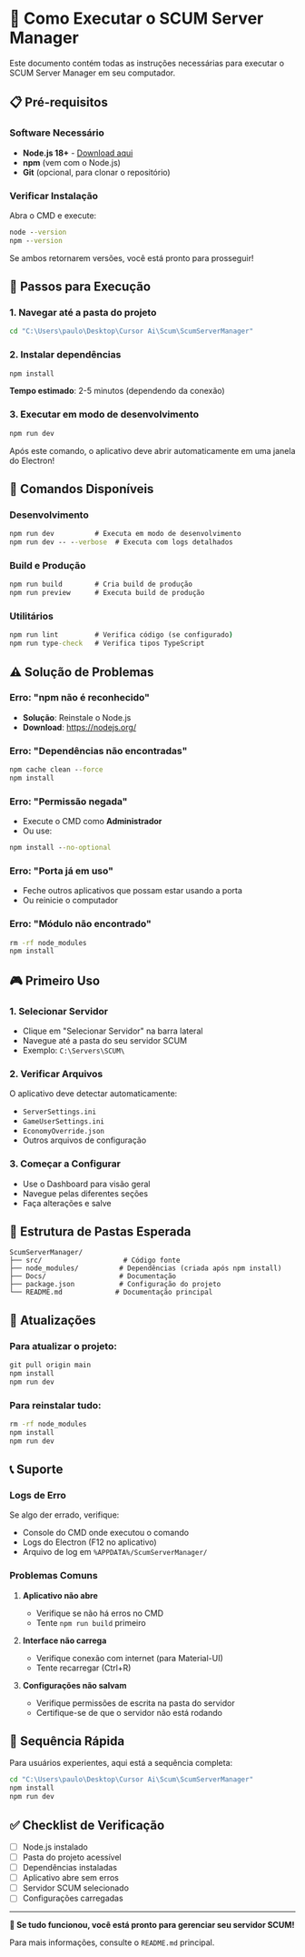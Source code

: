 # 🚀 Como Executar o SCUM Server Manager

Este documento contém todas as instruções necessárias para executar o SCUM Server Manager em seu computador.

## 📋 Pré-requisitos

### Software Necessário
- **Node.js 18+** - [Download aqui](https://nodejs.org/)
- **npm** (vem com o Node.js)
- **Git** (opcional, para clonar o repositório)

### Verificar Instalação
Abra o CMD e execute:
```cmd
node --version
npm --version
```

Se ambos retornarem versões, você está pronto para prosseguir!

## 🎯 Passos para Execução

### 1. **Navegar até a pasta do projeto**
```cmd
cd "C:\Users\paulo\Desktop\Cursor Ai\Scum\ScumServerManager"
```

### 2. **Instalar dependências**
```cmd
npm install
```
**Tempo estimado**: 2-5 minutos (dependendo da conexão)

### 3. **Executar em modo de desenvolvimento**
```cmd
npm run dev
```

Após este comando, o aplicativo deve abrir automaticamente em uma janela do Electron!

## 🔧 Comandos Disponíveis

### **Desenvolvimento**
```cmd
npm run dev          # Executa em modo de desenvolvimento
npm run dev -- --verbose  # Executa com logs detalhados
```

### **Build e Produção**
```cmd
npm run build        # Cria build de produção
npm run preview      # Executa build de produção
```

### **Utilitários**
```cmd
npm run lint         # Verifica código (se configurado)
npm run type-check   # Verifica tipos TypeScript
```

## ⚠️ Solução de Problemas

### **Erro: "npm não é reconhecido"**
- **Solução**: Reinstale o Node.js
- **Download**: https://nodejs.org/

### **Erro: "Dependências não encontradas"**
```cmd
npm cache clean --force
npm install
```

### **Erro: "Permissão negada"**
- Execute o CMD como **Administrador**
- Ou use:
```cmd
npm install --no-optional
```

### **Erro: "Porta já em uso"**
- Feche outros aplicativos que possam estar usando a porta
- Ou reinicie o computador

### **Erro: "Módulo não encontrado"**
```cmd
rm -rf node_modules
npm install
```

## 🎮 Primeiro Uso

### 1. **Selecionar Servidor**
- Clique em "Selecionar Servidor" na barra lateral
- Navegue até a pasta do seu servidor SCUM
- Exemplo: `C:\Servers\SCUM\`

### 2. **Verificar Arquivos**
O aplicativo deve detectar automaticamente:
- `ServerSettings.ini`
- `GameUserSettings.ini`
- `EconomyOverride.json`
- Outros arquivos de configuração

### 3. **Começar a Configurar**
- Use o Dashboard para visão geral
- Navegue pelas diferentes seções
- Faça alterações e salve

## 📁 Estrutura de Pastas Esperada

```
ScumServerManager/
├── src/                    # Código fonte
├── node_modules/          # Dependências (criada após npm install)
├── Docs/                  # Documentação
├── package.json           # Configuração do projeto
└── README.md             # Documentação principal
```

## 🔄 Atualizações

### **Para atualizar o projeto:**
```cmd
git pull origin main
npm install
npm run dev
```

### **Para reinstalar tudo:**
```cmd
rm -rf node_modules
npm install
npm run dev
```

## 📞 Suporte

### **Logs de Erro**
Se algo der errado, verifique:
- Console do CMD onde executou o comando
- Logs do Electron (F12 no aplicativo)
- Arquivo de log em `%APPDATA%/ScumServerManager/`

### **Problemas Comuns**

1. **Aplicativo não abre**
   - Verifique se não há erros no CMD
   - Tente `npm run build` primeiro

2. **Interface não carrega**
   - Verifique conexão com internet (para Material-UI)
   - Tente recarregar (Ctrl+R)

3. **Configurações não salvam**
   - Verifique permissões de escrita na pasta do servidor
   - Certifique-se de que o servidor não está rodando

## 🎯 Sequência Rápida

Para usuários experientes, aqui está a sequência completa:

```cmd
cd "C:\Users\paulo\Desktop\Cursor Ai\Scum\ScumServerManager"
npm install
npm run dev
```

## ✅ Checklist de Verificação

- [ ] Node.js instalado
- [ ] Pasta do projeto acessível
- [ ] Dependências instaladas
- [ ] Aplicativo abre sem erros
- [ ] Servidor SCUM selecionado
- [ ] Configurações carregadas

---

**🎉 Se tudo funcionou, você está pronto para gerenciar seu servidor SCUM!**

Para mais informações, consulte o `README.md` principal. 